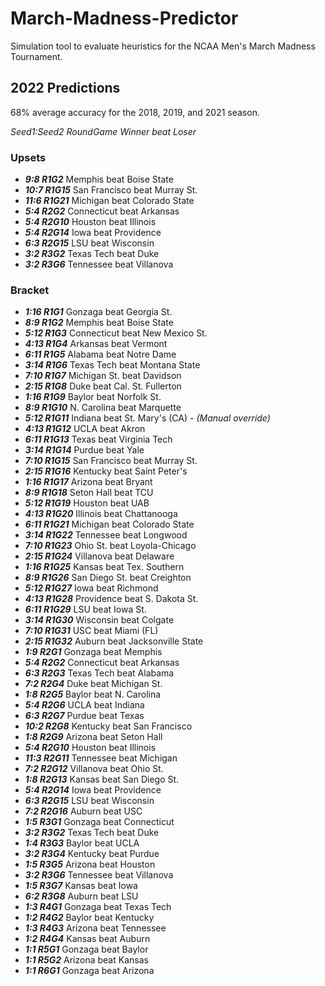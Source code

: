 # March-Madness-Predictor
Simulation tool to evaluate heuristics for the NCAA Men's March Madness Tournament.

## 2022 Predictions

68% average accuracy for the 2018, 2019, and 2021 season.

<i>Seed1:Seed2 RoundGame Winner beat Loser</i>


### Upsets

* <b><i>9:8 R1G2</b></i> Memphis beat Boise State
* <b><i>10:7 R1G15</b></i> San Francisco beat Murray St.
* <b><i>11:6 R1G21</b></i> Michigan beat Colorado State
* <b><i>5:4 R2G2</b></i> Connecticut beat Arkansas
* <b><i>5:4 R2G10</b></i> Houston beat Illinois
* <b><i>5:4 R2G14</b></i> Iowa beat Providence
* <b><i>6:3 R2G15</b></i> LSU beat Wisconsin
* <b><i>3:2 R3G2</b></i> Texas Tech beat Duke
* <b><i>3:2 R3G6</b></i> Tennessee beat Villanova 

### Bracket

* <b><i>1:16 R1G1</b></i> Gonzaga beat Georgia St.
* <b><i>8:9 R1G2</b></i> Memphis beat Boise State
* <b><i>5:12 R1G3</b></i> Connecticut beat New Mexico St.
* <b><i>4:13 R1G4</b></i> Arkansas beat Vermont
* <b><i>6:11 R1G5</b></i> Alabama beat Notre Dame
* <b><i>3:14 R1G6</b></i> Texas Tech beat Montana State
* <b><i>7:10 R1G7</b></i> Michigan St. beat Davidson
* <b><i>2:15 R1G8</b></i> Duke beat Cal. St. Fullerton
* <b><i>1:16 R1G9</b></i> Baylor beat Norfolk St.
* <b><i>8:9 R1G10</b></i> N. Carolina beat Marquette
* <b><i>5:12 R1G11</b></i> Indiana beat St. Mary's (CA) - <i>(Manual override)</i>
* <b><i>4:13 R1G12</b></i> UCLA beat Akron
* <b><i>6:11 R1G13</b></i> Texas beat Virginia Tech
* <b><i>3:14 R1G14</b></i> Purdue beat Yale
* <b><i>7:10 R1G15</b></i> San Francisco beat Murray St.
* <b><i>2:15 R1G16</b></i> Kentucky beat Saint Peter's
* <b><i>1:16 R1G17</b></i> Arizona beat Bryant
* <b><i>8:9 R1G18</b></i> Seton Hall beat TCU
* <b><i>5:12 R1G19</b></i> Houston beat UAB
* <b><i>4:13 R1G20</b></i> Illinois beat Chattanooga
* <b><i>6:11 R1G21</b></i> Michigan beat Colorado State
* <b><i>3:14 R1G22</b></i> Tennessee beat Longwood
* <b><i>7:10 R1G23</b></i> Ohio St. beat Loyola-Chicago
* <b><i>2:15 R1G24</b></i> Villanova beat Delaware
* <b><i>1:16 R1G25</b></i> Kansas beat Tex. Southern
* <b><i>8:9 R1G26</b></i> San Diego St. beat Creighton
* <b><i>5:12 R1G27</b></i> Iowa beat Richmond
* <b><i>4:13 R1G28</b></i> Providence beat S. Dakota St.
* <b><i>6:11 R1G29</b></i> LSU beat Iowa St.
* <b><i>3:14 R1G30</b></i> Wisconsin beat Colgate
* <b><i>7:10 R1G31</b></i> USC beat Miami (FL)
* <b><i>2:15 R1G32</b></i> Auburn beat Jacksonville State
* <b><i>1:9 R2G1</b></i> Gonzaga beat Memphis
* <b><i>5:4 R2G2</b></i> Connecticut beat Arkansas
* <b><i>6:3 R2G3</b></i> Texas Tech beat Alabama
* <b><i>7:2 R2G4</b></i> Duke beat Michigan St.
* <b><i>1:8 R2G5</b></i> Baylor beat N. Carolina
* <b><i>5:4 R2G6</b></i> UCLA beat Indiana
* <b><i>6:3 R2G7</b></i> Purdue beat Texas
* <b><i>10:2 R2G8</b></i> Kentucky beat San Francisco
* <b><i>1:8 R2G9</b></i> Arizona beat Seton Hall
* <b><i>5:4 R2G10</b></i> Houston beat Illinois
* <b><i>11:3 R2G11</b></i> Tennessee beat Michigan
* <b><i>7:2 R2G12</b></i> Villanova beat Ohio St.
* <b><i>1:8 R2G13</b></i> Kansas beat San Diego St.
* <b><i>5:4 R2G14</b></i> Iowa beat Providence
* <b><i>6:3 R2G15</b></i> LSU beat Wisconsin
* <b><i>7:2 R2G16</b></i> Auburn beat USC
* <b><i>1:5 R3G1</b></i> Gonzaga beat Connecticut
* <b><i>3:2 R3G2</b></i> Texas Tech beat Duke
* <b><i>1:4 R3G3</b></i> Baylor beat UCLA
* <b><i>3:2 R3G4</b></i> Kentucky beat Purdue
* <b><i>1:5 R3G5</b></i> Arizona beat Houston
* <b><i>3:2 R3G6</b></i> Tennessee beat Villanova
* <b><i>1:5 R3G7</b></i> Kansas beat Iowa
* <b><i>6:2 R3G8</b></i> Auburn beat LSU
* <b><i>1:3 R4G1</b></i> Gonzaga beat Texas Tech
* <b><i>1:2 R4G2</b></i> Baylor beat Kentucky
* <b><i>1:3 R4G3</b></i> Arizona beat Tennessee
* <b><i>1:2 R4G4</b></i> Kansas beat Auburn
* <b><i>1:1 R5G1</b></i> Gonzaga beat Baylor
* <b><i>1:1 R5G2</b></i> Arizona beat Kansas
* <b><i>1:1 R6G1</b></i> Gonzaga beat Arizona

